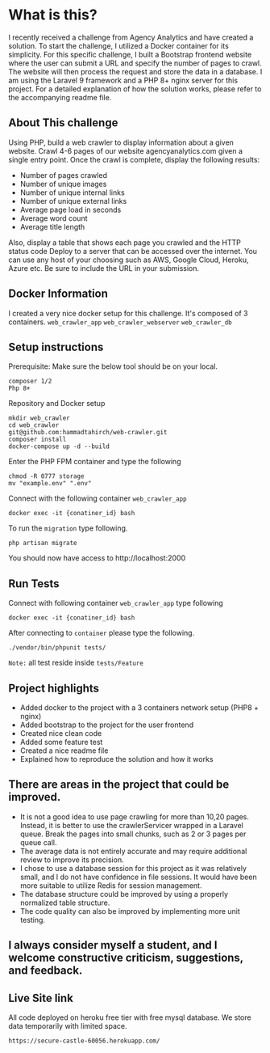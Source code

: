 # What is this?
I recently received a challenge from Agency Analytics and have created a solution. To start the challenge, I utilized a Docker container for its simplicity. For this specific challenge, I built a Bootstrap frontend website where the user can submit a URL and specify the number of pages to crawl. The website will then process the request and store the data in a database. I am using the Laravel 9 framework and a PHP 8+ nginx server for this project. For a detailed explanation of how the solution works, please refer to the accompanying readme file.

## About This challenge

Using PHP, build a web crawler to display information about a given website.
Crawl 4-6 pages of our website agencyanalytics.com given a single entry point. Once
the crawl is complete, display the following results:

- Number of pages crawled
- Number of unique images
- Number of unique internal links
- Number of unique external links
- Average page load in seconds
- Average word count
- Average title length

Also, display a table that shows each page you crawled and the HTTP status code
Deploy to a server that can be accessed over the internet. You can use any host of
your choosing such as AWS, Google Cloud, Heroku, Azure etc. Be sure to include the
URL in your submission.

## Docker Information

I created a very nice docker setup for this challenge. It's composed of 3 containers.
`web_crawler_app`
`web_crawler_webserver`
`web_crawler_db`
## Setup instructions

Prerequisite:
Make sure the below tool should be on your local.

    composer 1/2
    Php 8+

Repository and Docker setup

    mkdir web_crawler
    cd web_crawler
    git@github.com:hammadtahirch/web-crawler.git
    composer install
    docker-compose up -d --build

Enter the PHP FPM container and type the following

    chmod -R 0777 storage
    mv "example.env" ".env"

Connect with the following container ``web_crawler_app``

    docker exec -it {conatiner_id} bash
To run the ``migration`` type following.

    php artisan migrate

You should now have access to http://localhost:2000

## Run Tests
Connect with following container ``web_crawler_app`` type following

    docker exec -it {conatiner_id} bash

After connecting to ``container`` please type the following.

    ./vendor/bin/phpunit tests/

``Note:`` all test reside inside ``tests/Feature``


## Project highlights

- Added docker to the project with a 3 containers network setup (PHP8 + nginx)
- Added bootstrap to the project for the user frontend
- Created nice clean code
- Added some feature test
- Created a nice readme file
- Explained how to reproduce the solution and how it works

## There are areas in the project that could be improved.


- It is not a good idea to use page crawling for more than 10,20 pages. Instead, it is better to use the crawlerServicer wrapped in a Laravel queue. Break the pages into small chunks, such as 2 or 3 pages per queue call.
- The average data is not entirely accurate and may require additional review to improve its precision.
- I chose to use a database session for this project as it was relatively small, and I do not have confidence in file sessions. It would have been more suitable to utilize Redis for session management.
- The database structure could be improved by using a properly normalized table structure.
- The code quality can also be improved by implementing more unit testing.

## I always consider myself a student, and I welcome constructive criticism, suggestions, and feedback.
## Live Site link
All code deployed on heroku free tier with free mysql database.
We store data temporarily with limited space. 

    https://secure-castle-60056.herokuapp.com/
